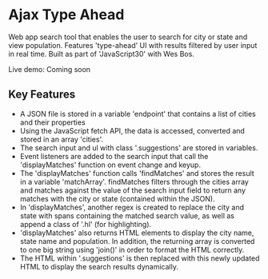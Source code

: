 # Ajax Type Ahead
Web app search tool that enables the user to search for city or state and view population. Features 'type-ahead' UI with results filtered by user input in real time. Built as part of 'JavaScript30' with Wes Bos.

Live demo: Coming soon

## Key Features
<ul>
  <li>A JSON file is stored in a variable 'endpoint' that contains a list of cities and their properties</li>
  <li>Using the JavaScript fetch API, the data is accessed, converted and stored in an array 'cities'.</li>
  <li>The search input and ul with class '.suggestions' are stored in variables.</li>
  <li>Event listeners are added to the search input that call the 'displayMatches' function on event change and keyup.</li>
  <li>The 'displayMatches' function calls 'findMatches' and stores the result in a variable 'matchArray'. findMatches filters through the cities array and matches against the value of the search input field to return any matches with the city or state (contained within the JSON).</li>
  <li>In 'displayMatches', another regex is created to replace the city and state with spans containing the matched search value, as well as append a class of '.hl' (for highlighting).</li>
  <li>'displayMatches' also returns HTML elements to display the city name, state name and population. In addition, the returning array is converted to one big string using 'join()' in order to format the HTML correctly.</li>
  <li>The HTML within '.suggestions' is then replaced with this newly updated HTML to display the search results dynamically.</li>
</ul>